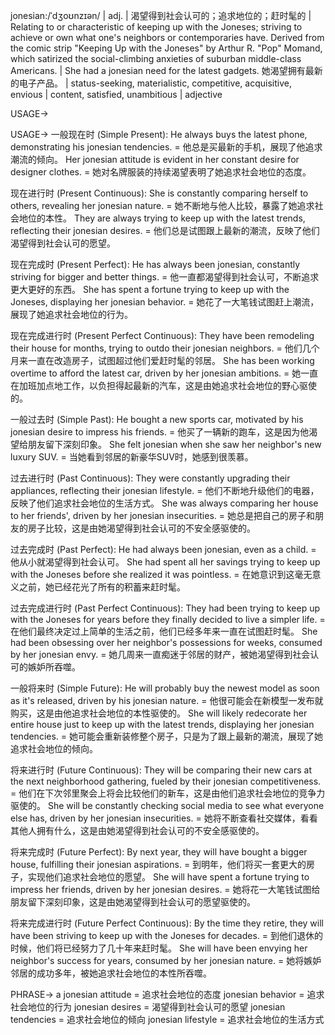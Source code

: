 jonesian:/ˈdʒoʊnzɪən/ | adj. | 渴望得到社会认可的；追求地位的；赶时髦的 |  Relating to or characteristic of keeping up with the Joneses; striving to achieve or own what one's neighbors or contemporaries have.  Derived from the comic strip "Keeping Up with the Joneses" by Arthur R. "Pop" Momand, which satirized the social-climbing anxieties of suburban middle-class Americans. |  She had a jonesian need for the latest gadgets. 她渴望拥有最新的电子产品。 |  status-seeking, materialistic, competitive, acquisitive, envious |  content, satisfied, unambitious | adjective

USAGE->

USAGE->
一般现在时 (Simple Present):
He always buys the latest phone, demonstrating his jonesian tendencies. = 他总是买最新的手机，展现了他追求潮流的倾向。
Her jonesian attitude is evident in her constant desire for designer clothes. = 她对名牌服装的持续渴望表明了她追求社会地位的态度。

现在进行时 (Present Continuous):
She is constantly comparing herself to others, revealing her jonesian nature. = 她不断地与他人比较，暴露了她追求社会地位的本性。
They are always trying to keep up with the latest trends, reflecting their jonesian desires. = 他们总是试图跟上最新的潮流，反映了他们渴望得到社会认可的愿望。

现在完成时 (Present Perfect):
He has always been jonesian, constantly striving for bigger and better things. = 他一直都渴望得到社会认可，不断追求更大更好的东西。
She has spent a fortune trying to keep up with the Joneses, displaying her jonesian behavior. = 她花了一大笔钱试图赶上潮流，展现了她追求社会地位的行为。

现在完成进行时 (Present Perfect Continuous):
They have been remodeling their house for months, trying to outdo their jonesian neighbors. = 他们几个月来一直在改造房子，试图超过他们爱赶时髦的邻居。
She has been working overtime to afford the latest car, driven by her jonesian ambitions. = 她一直在加班加点地工作，以负担得起最新的汽车，这是由她追求社会地位的野心驱使的。

一般过去时 (Simple Past):
He bought a new sports car, motivated by his jonesian desire to impress his friends. = 他买了一辆新的跑车，这是因为他渴望给朋友留下深刻印象。
She felt jonesian when she saw her neighbor's new luxury SUV. = 当她看到邻居的新豪华SUV时，她感到很羡慕。

过去进行时 (Past Continuous):
They were constantly upgrading their appliances, reflecting their jonesian lifestyle. = 他们不断地升级他们的电器，反映了他们追求社会地位的生活方式。
She was always comparing her house to her friends', driven by her jonesian insecurities. = 她总是把自己的房子和朋友的房子比较，这是由她渴望得到社会认可的不安全感驱使的。

过去完成时 (Past Perfect):
He had always been jonesian, even as a child. = 他从小就渴望得到社会认可。
She had spent all her savings trying to keep up with the Joneses before she realized it was pointless. = 在她意识到这毫无意义之前，她已经花光了所有的积蓄来赶时髦。

过去完成进行时 (Past Perfect Continuous):
They had been trying to keep up with the Joneses for years before they finally decided to live a simpler life. = 在他们最终决定过上简单的生活之前，他们已经多年来一直在试图赶时髦。
She had been obsessing over her neighbor's possessions for weeks, consumed by her jonesian envy. = 她几周来一直痴迷于邻居的财产，被她渴望得到社会认可的嫉妒所吞噬。

一般将来时 (Simple Future):
He will probably buy the newest model as soon as it's released, driven by his jonesian nature. = 他很可能会在新模型一发布就购买，这是由他追求社会地位的本性驱使的。
She will likely redecorate her entire house just to keep up with the latest trends, displaying her jonesian tendencies. = 她可能会重新装修整个房子，只是为了跟上最新的潮流，展现了她追求社会地位的倾向。


将来进行时 (Future Continuous):
They will be comparing their new cars at the next neighborhood gathering, fueled by their jonesian competitiveness. = 他们在下次邻里聚会上将会比较他们的新车，这是由他们追求社会地位的竞争力驱使的。
She will be constantly checking social media to see what everyone else has, driven by her jonesian insecurities. = 她将不断查看社交媒体，看看其他人拥有什么，这是由她渴望得到社会认可的不安全感驱使的。

将来完成时 (Future Perfect):
By next year, they will have bought a bigger house, fulfilling their jonesian aspirations. = 到明年，他们将买一套更大的房子，实现他们追求社会地位的愿望。
She will have spent a fortune trying to impress her friends, driven by her jonesian desires. = 她将花一大笔钱试图给朋友留下深刻印象，这是由她渴望得到社会认可的愿望驱使的。

将来完成进行时 (Future Perfect Continuous):
By the time they retire, they will have been striving to keep up with the Joneses for decades. = 到他们退休的时候，他们将已经努力了几十年来赶时髦。
She will have been envying her neighbor's success for years, consumed by her jonesian nature. = 她将嫉妒邻居的成功多年，被她追求社会地位的本性所吞噬。


PHRASE->
a jonesian attitude = 追求社会地位的态度
jonesian behavior = 追求社会地位的行为
jonesian desires = 渴望得到社会认可的愿望
jonesian tendencies = 追求社会地位的倾向
jonesian lifestyle = 追求社会地位的生活方式
